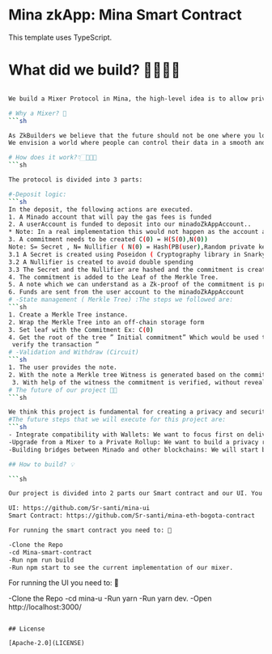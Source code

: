 # Mina zkApp: Mina Smart Contract

This template uses TypeScript.

# What did we build? 👷🏻‍♀️🚀

````sh

We build a Mixer Protocol in Mina, the high-level idea is to allow private transactions for Mina, which we believe is necessary for building a fully private and secure ecosystem.

# Why a Mixer? 🤔
```sh

As ZkBuilders we believe that the future should not be one where you lose control over your data. Also, we build this protocol recognizing that security and privacy should not be hard for the end-user.
We envision a world where people can control their data in a smooth and low-effort way.

# How does it work?👇🏻🧑🏻‍💻
```sh

The protocol is divided into 3 parts:

#-Deposit logic:
```sh
In the deposit, the following actions are executed.
1. A Minado account that will pay the gas fees is funded
2. A userAccount is funded to deposit into our minadoZkAppAccount..
* Note: In a real implementation this would not happen as the account already has a balance
3. A commitment needs to be created C(0) = H(S(0),N(0))
Note: S= Secret , N= Nullifier ( N(0) = Hash(PB(user),Random private key ))
3.1 A Secret is created using Poseidon ( Cryptography library in Snarky )
3.2 A Nullifier is created to avoid double spending
3.3 The Secret and the Nullifier are hashed and the commitment is created.
4. The commitment is added to the Leaf of the Merkle Tree.
5. A note which we can understand as a Zk-proof of the commitment is provided to the user to store it.
6. Funds are sent from the user account to the minadoZkAppAccount
# -State management ( Merkle Tree) :The steps we followed are:
```sh
1. Create a Merkle Tree instance.
2. Wrap the Merkle Tree into an off-chain storage form
3. Set leaf with the Commitment Ex: C(0)
4. Get the root of the tree ” Initial commitment” Which would be used to
 verify the transaction ”
# -Validation and Withdraw (Circuit)
```sh
1. The user provides the note.
2. With the note a Merkle tree Witness is generated based on the commitment index ( Which comes from the commitment provided)
 3. With help of the witness the commitment is verified, without revealing it. The witness allows us to “reconstruct” the Merkle path getting to the root and validating that the commitment is part of the Merkle path
# The future of our project 🔮🚀
```sh

We think this project is fundamental for creating a privacy and security ecosystem, also we are sure it could create more impact after this Hackathon.
#The future steps that we will execute for this project are:
```sh
- Integrate compatibility with Wallets: We want to focus first on delivering a secure, friendly, and high-quality product. We will integrate compatibility with Aura Wallet and then Chainsafe or Uniswap when the integration is ready, the goal is to increase adoption.
-Upgrade from a Mixer to a Private Rollup: We want to build a privacy rollup that enables more builders to create ZkApps on top of our protocol, for example, Defi private protocols, including lending applications, staking applications, and an infinite number of possibilities.
-Building bridges between Minado and other blockchains: We will start building bridges with other blockchains to increase volume and liquidity which will benefit other builders like us and will enhance network effects.

## How to build? 💡

```sh

Our project is divided into 2 parts our Smart contract and our UI. You can find them in the following links:

UI: https://github.com/Sr-santi/mina-ui
Smart Contract: https://github.com/Sr-santi/mina-eth-bogota-contract

For running the smart contract you need to: 🏃

-Clone the Repo
-cd Mina-smart-contract
-Run npm run build
-Run npm start to see the current implementation of our mixer.
````

For running the UI you need to: 🏃

-Clone the Repo
-cd mina-u
-Run yarn
-Run yarn dev.
-Open http://localhost:3000/

```

## License

[Apache-2.0](LICENSE)
```
